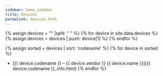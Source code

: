 ```yaml
---
sidebar: home_sidebar
title: Devices
permalink: devices.html
---
```

{% assign devices = "" |split: " " %}
{% for device in site.data.devices %}
{% assign devices = devices | push: device[1] %}
{% endfor %}

{% assign sorted = devices | sort: 'codename' %}
{% for device in sorted %}
* [{{ device.codename }} &ndash; {{ device.vendor }} {{ device.name }}]({{ device.codename }}_info.html)
{% endfor %}
